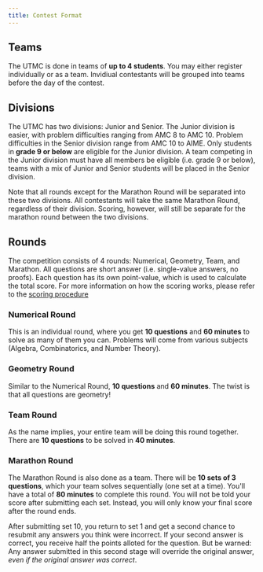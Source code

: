 ```yaml
---
title: Contest Format
---
```


## Teams
The UTMC is done in teams of **up to 4 students**. You may either register individually or
as a team. Invidiual contestants will be grouped into teams before the day of the contest.

## Divisions
The UTMC has two divisions: Junior and Senior. The Junior division is easier, with problem
difficulties ranging from AMC 8 to AMC 10. Problem difficulties in the Senior division range
from AMC 10 to AIME. Only students in **grade 9 or below** are eligible for the Junior division.
A team competing in the Junior division must have all members be eligible
(i.e. grade 9 or below), teams with a mix of Junior and Senior students will be placed in the
Senior division.

Note that all rounds except for the Marathon Round will be separated into these two
divisions. All contestants will take the same Marathon Round, regardless of their division.
Scoring, however, will still be separate for the marathon round between the two divisions.

## Rounds
The competition consists of 4 rounds: Numerical, Geometry, Team, and Marathon. All questions
are short answer (i.e. single-value answers, no proofs). Each question has its own point-value,
which is used to calculate the total score. For more information on how the scoring works,
please refer to the [scoring procedure](/files/UTMC_Official_Scoring_Guidelines.pdf)

### Numerical Round
This is an individual round, where you get **10 questions** and **60 minutes** to solve as many
of them you can. Problems will come from various subjects (Algebra, Combinatorics, and
Number Theory).

### Geometry Round
Similar to the Numerical Round, **10 questions** and **60 minutes**. The twist is that all
questions are geometry!

### Team Round
As the name implies, your entire team will be doing this round together. There are
**10 questions** to be solved in **40 minutes**.

### Marathon Round
The Marathon Round is also done as a team. There will be **10 sets of 3 questions**, which
your team solves sequentially (one set at a time). You'll have a total of **80 minutes** to
complete this round. You will not be told your score after submitting each set. Instead, you
will only know your final score after the round ends.

After submitting set 10, you return to set 1 and get a second chance to resubmit any answers you 
think were incorrect. If your second answer is correct, you receive half the points alloted for
the question. But be warned: Any answer submitted in this second stage will override the
original answer, *even if the original answer was correct*.
